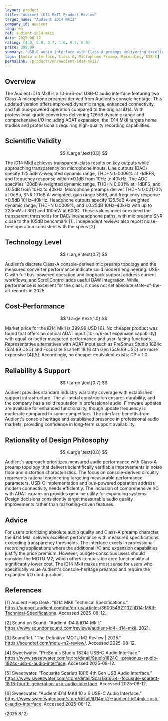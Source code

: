 ```yaml
---
layout: product
title: "Audient iD14 MkII Product Review"
target_name: "Audient iD14 MkII"
company_id: audient
lang: en
ref: audient-id14-mkii
date: 2025-08-12
rating: [4.0, 0.8, 0.7, 1.0, 0.7, 0.8]
price: 399.99
summary: "USB-C audio interface with Class-A preamps delivering excellent sound quality; no cheaper alternative offers equivalent functions and measured performance"
tags: [Audio interface, Class A, Microphone Preamp, Recording, USB-C]
permalink: /products/en/audient-id14-mkii/
---
```

## Overview

The Audient iD14 MkII is a 10-in/6-out USB-C audio interface featuring two Class-A microphone preamps derived from Audient's console heritage. This updated version offers improved dynamic range, enhanced connectivity, and full bus-powered operation compared to the original iD14. With professional-grade converters delivering 126dB dynamic range and comprehensive I/O including ADAT expansion, the iD14 MkII targets home studios and professionals requiring high-quality recording capabilities.

## Scientific Validity

$$ \Large \text{0.8} $$

The iD14 MkII achieves transparent-class results on key outputs while approaching transparency on microphone inputs. Line outputs (DAC) specify 125.5dB A-weighted dynamic range, THD+N 0.0006% at -1dBFS, and frequency response within ±0.1dB from 10Hz to 40kHz. The ADC specifies 120dB A-weighted dynamic range, THD+N 0.001% at -1dBFS, and ±0.5dB from 10Hz to 40kHz. Microphone preamps deliver THD+N 0.00170% at 0dBu, SNR 101dB A-weighted, gain range 58dB, and frequency response ±0.5dB 10Hz–40kHz. Headphone outputs specify 125.5dB A-weighted dynamic range, THD+N 0.0009%, and ±0.25dB 10Hz–40kHz with up to 223mW at 30Ω and 100mW at 600Ω. These values meet or exceed the transparent thresholds for DAC/line/headphone paths, with mic preamp SNR close to the 105dB benchmark [1]. Independent reviews also report noise-free operation consistent with the specs [2].

## Technology Level

$$ \Large \text{0.7} $$

Audient’s discrete Class-A console-derived mic preamp topology and the measured converter performance indicate solid modern engineering. USB-C with full bus-powered operation and loopback support address current workflows, and ScrollControl adds useful DAW integration. While performance is excellent for the class, it does not set absolute state-of-the-art records in 2025.

## Cost-Performance

$$ \Large \text{1.0} $$

Market price for the iD14 MkII is 399.99 USD [6]. No cheaper product was found that offers an optical ADAT input (10-in/6-out expansion capability) with equal-or-better measured performance and user-facing functions. Representative alternatives with ADAT input such as PreSonus Studio 1824c (524.99 USD) and Focusrite Scarlett 18i16 4th Gen (549.99 USD) are more expensive [4][5]. Accordingly, no cheaper equivalent exists; CP = 1.0.

## Reliability & Support

$$ \Large \text{0.7} $$

Audient provides standard industry warranty coverage with established support infrastructure. The all-metal construction ensures durability, and the company has a solid reputation in professional audio. Firmware updates are available for enhanced functionality, though update frequency is moderate compared to some competitors. The interface benefits from Audient's console heritage and established presence in professional audio markets, providing confidence in long-term support availability.

## Rationality of Design Philosophy

$$ \Large \text{0.8} $$

Audient's approach prioritizes measured audio performance with Class-A preamp topology that delivers scientifically verifiable improvements in noise floor and distortion characteristics. The focus on console-derived circuitry represents rational engineering targeting measurable performance parameters. USB-C implementation and bus-powered operation address modern connectivity needs efficiently. The inclusion of comprehensive I/O with ADAT expansion provides genuine utility for expanding systems. Design decisions consistently target measurable audio quality improvements rather than marketing-driven features.

## Advice

For users prioritizing absolute audio quality and Class-A preamp character, the iD14 MkII delivers excellent performance with measured specifications exceeding transparency thresholds. The interface excels in professional recording applications where the additional I/O and expansion capabilities justify the price premium. However, budget-conscious users should consider the MOTU M2, which offers comparable core functionality at significantly lower cost. The iD14 MkII makes most sense for users who specifically value Audient's console-heritage preamps and require the expanded I/O configuration.

## References

[1] Audient Help Desk. "iD14 MKII Technical Specifications." https://support.audient.com/hc/en-us/articles/360054621132-iD14-MKII-Technical-Specifications. Accessed 2025-08-12.

[2] Sound on Sound. "Audient iD4 & iD14 MkII." https://www.soundonsound.com/reviews/audient-id4-id14-mkii. 2021.

[3] SoundRef. "The Definitive MOTU M2 Review | 2025." https://soundref.com/motu-m2-review/. Accessed 2025-08-12.

[4] Sweetwater. "PreSonus Studio 1824c USB-C Audio Interface." https://www.sweetwater.com/store/detail/Studio1824C--presonus-studio-1824c-usb-c-audio-interface. Accessed 2025-08-12.

[5] Sweetwater. "Focusrite Scarlett 18i16 4th Gen USB Audio Interface." https://www.sweetwater.com/store/detail/Scar18i16G4--focusrite-scarlett-18i16-fourth-generation-usb-audio-interface. Accessed 2025-08-12.

[6] Sweetwater. "Audient iD14 MKII 10 x 6 USB-C Audio Interface." https://www.sweetwater.com/store/detail/iD14mk2--audient-id14mkii-usb-c-audio-interface. Accessed 2025-08-12.

(2025.8.12)